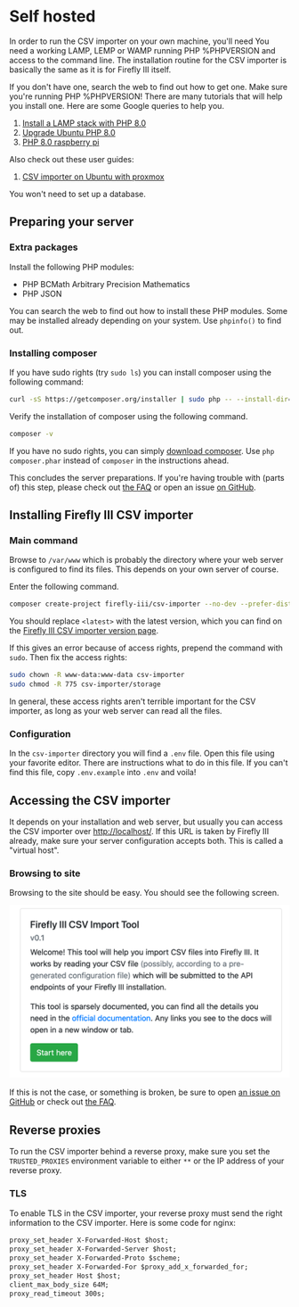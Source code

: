 # Self hosted

In order to run the CSV importer on your own machine, you'll need You need a working LAMP, LEMP or WAMP running PHP %PHPVERSION and access to the command line. The installation routine for the CSV importer is basically the same as it is for Firefly III itself.

If you don't have one, search the web to find out how to get one. Make sure you're running PHP %PHPVERSION! There are many tutorials that will help you install one. Here are some Google queries to help you.

1. [Install a LAMP stack with PHP 8.0](https://www.google.com/search?q=lamp+stack+php+8.0)
2. [Upgrade Ubuntu PHP 8.0](https://www.google.com/search?q=upgrade+ubuntu+php+8.0)
3. [PHP 8.0 raspberry pi](https://www.google.nl/search?q=PHP+8.0+raspberry+pi)

Also check out these user guides:

1. [CSV importer on Ubuntu with proxmox](https://gist.github.com/Engr-AllanG/e87f827092e3a6b876b912cd897428ae)

You won't need to set up a database.

## Preparing your server

### Extra packages

Install the following PHP modules:

* PHP BCMath Arbitrary Precision Mathematics
* PHP JSON

You can search the web to find out how to install these PHP modules. Some may be installed already depending on your system. Use `phpinfo()` to find out.

### Installing composer

If you have sudo rights (try `sudo ls`) you can install composer using the following command:

```bash
curl -sS https://getcomposer.org/installer | sudo php -- --install-dir=/usr/local/bin --filename=composer
```

Verify the installation of composer using the following command.

```bash
composer -v
```

If you have no sudo rights, you can simply [download composer](https://getcomposer.org/download/). Use `php composer.phar` instead of `composer` in the instructions ahead.

This concludes the server preparations. If you're having trouble with (parts of) this step, please check out [the FAQ](../errors/freq_questions.md) or open an issue [on GitHub](https://github.com/firefly-iii/firefly-iii).

## Installing Firefly III CSV importer

### Main command

Browse to `/var/www` which is probably the directory where your web server is configured to find its files. This depends on your own server of course.

Enter the following command. 

```bash
composer create-project firefly-iii/csv-importer --no-dev --prefer-dist csv-importer <latest>
```

You should replace `<latest>` with the latest version, which you can find on the [Firefly III CSV importer version page](https://version.firefly-iii.org/).

If this gives an error because of access rights, prepend the command with `sudo`. Then fix the access rights:

```bash   
sudo chown -R www-data:www-data csv-importer
sudo chmod -R 775 csv-importer/storage
```

In general, these access rights aren't terrible important for the CSV importer, as long as your web server can read all the files.

### Configuration

In the `csv-importer` directory you will find a `.env` file. Open this file using your favorite editor. There are instructions what to do in this file. If you can't find this file, copy `.env.example` into `.env` and voila!

## Accessing the CSV importer

It depends on your installation and web server, but usually you can access the CSV importer over [http://localhost/](http://localhost/). If this URL is taken by Firefly III already, make sure your server configuration accepts both. This is called a "virtual host".

### Browsing to site

Browsing to the site should be easy. You should see the following screen.

![Opening screen of the CSV importer.](images/opening.png)

If this is not the case, or something is broken, be sure to open [an issue on GitHub](https://github.com/firefly-iii/firefly-iii) or check out [the FAQ](../errors/freq_questions.md).

## Reverse proxies

To run the CSV importer behind a reverse proxy, make sure you set the `TRUSTED_PROXIES` environment variable to either `**` or the IP address of your reverse proxy.

### TLS

To enable TLS in the CSV importer, your reverse proxy must send the right information to the CSV importer. Here is some code for nginx:

```
proxy_set_header X-Forwarded-Host $host;
proxy_set_header X-Forwarded-Server $host;
proxy_set_header X-Forwarded-Proto $scheme;
proxy_set_header X-Forwarded-For $proxy_add_x_forwarded_for;
proxy_set_header Host $host;
client_max_body_size 64M;
proxy_read_timeout 300s;
```

